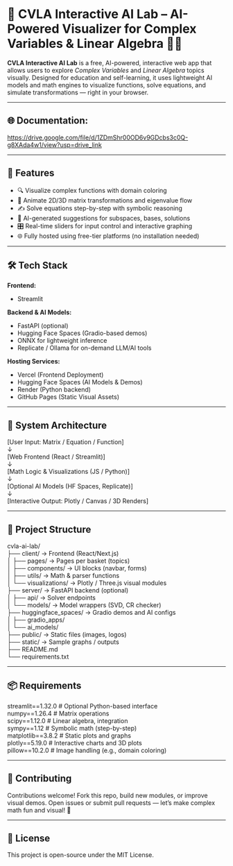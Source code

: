 # 🧠 CVLA Interactive AI Lab – AI-Powered Visualizer for Complex Variables & Linear Algebra 🤖🧮

**CVLA Interactive AI Lab** is a free, AI-powered, interactive web app that allows users to explore *Complex Variables* and *Linear Algebra* topics visually. Designed for education and self-learning, it uses lightweight AI models and math engines to visualize functions, solve equations, and simulate transformations — right in your browser.

---

## 🌐 Documentation:
https://drive.google.com/file/d/1ZDmShr00OD6v9GDcbs3c0Q-g8XAda4w1/view?usp=drive_link

---

## 🚀 Features

- 🔍 Visualize complex functions with domain coloring  
- 🧮 Animate 2D/3D matrix transformations and eigenvalue flow  
- ✍️ Solve equations step-by-step with symbolic reasoning  
- 🧠 AI-generated suggestions for subspaces, bases, solutions  
- 🎛️ Real-time sliders for input control and interactive graphing  
- 🌐 Fully hosted using free-tier platforms (no installation needed)

---

## 🛠️ Tech Stack

**Frontend:**  
- Streamlit

**Backend & AI Models:**  
- FastAPI (optional)  
- Hugging Face Spaces (Gradio-based demos)  
- ONNX for lightweight inference  
- Replicate / Ollama for on-demand LLM/AI tools

**Hosting Services:**  
- Vercel (Frontend Deployment)  
- Hugging Face Spaces (AI Models & Demos)  
- Render (Python backend)  
- GitHub Pages (Static Visual Assets)

---

## 🧪 System Architecture

[User Input: Matrix / Equation / Function]  
        ↓  
[Web Frontend (React / Streamlit)]  
        ↓  
[Math Logic & Visualizations (JS / Python)]  
        ↓  
[Optional AI Models (HF Spaces, Replicate)]  
        ↓  
[Interactive Output: Plotly / Canvas / 3D Renders]

---

## 📁 Project Structure

cvla-ai-lab/  
├── client/                   → Frontend (React/Next.js)  
│   ├── pages/                → Pages per basket (topics)  
│   ├── components/           → UI blocks (navbar, forms)  
│   ├── utils/                → Math & parser functions  
│   └── visualizations/       → Plotly / Three.js visual modules  
├── server/                   → FastAPI backend (optional)  
│   ├── api/                  → Solver endpoints  
│   └── models/               → Model wrappers (SVD, CR checker)  
├── huggingface_spaces/       → Gradio demos and AI configs  
│   ├── gradio_apps/  
│   └── ai_models/  
├── public/                   → Static files (images, logos)  
├── static/                   → Sample graphs / outputs  
├── README.md  
└── requirements.txt  

---

## 📦 Requirements

streamlit==1.32.0           # Optional Python-based interface  
numpy==1.26.4               # Matrix operations  
scipy==1.12.0               # Linear algebra, integration  
sympy==1.12                 # Symbolic math (step-by-step)  
matplotlib==3.8.2           # Static plots and graphs  
plotly==5.19.0              # Interactive charts and 3D plots  
pillow==10.2.0              # Image handling (e.g., domain coloring)

---

## 🙌 Contributing

Contributions welcome! Fork this repo, build new modules, or improve visual demos. Open issues or submit pull requests — let’s make complex math fun and visual! 🎨

---

## 📜 License

This project is open-source under the MIT License.
